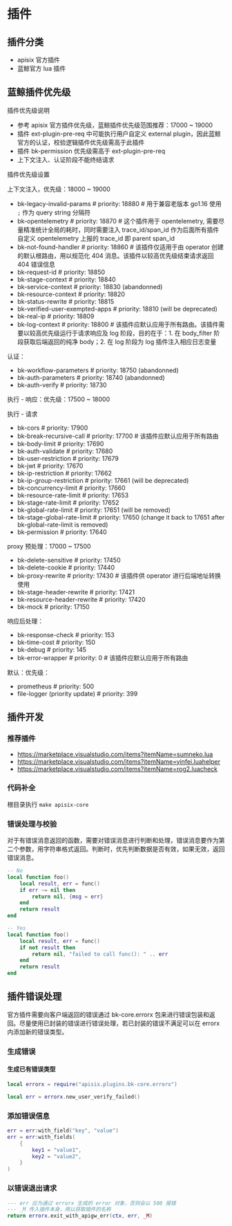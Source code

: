 # 插件

## 插件分类

- apisix 官方插件
- 蓝鲸官方 lua 插件

## 蓝鲸插件优先级

插件优先级说明

- 参考 apisix 官方插件优先级，蓝鲸插件优先级范围推荐：17000 ~ 19000
- 插件 ext-plugin-pre-req 中可能执行用户自定义 external plugin，因此蓝鲸官方的认证，校验逻辑插件优先级需高于此插件
- 插件 bk-permission 优先级需高于 ext-plugin-pre-req
- 上下文注入、认证阶段不能终结请求

插件优先级设置

上下文注入，优先级：18000 ~ 19000

- bk-legacy-invalid-params                  # priority: 18880  # 用于兼容老版本 go1.16 使用 `;` 作为 query string 分隔符
- bk-opentelemetry                          # priority: 18870  # 这个插件用于 opentelemetry, 需要尽量精准统计全局的耗时，同时需要注入 trace_id/span_id 作为后面所有插件自定义 opentelemetry 上报的 trace_id 即 parent span_id
- bk-not-found-handler                      # priority: 18860  # 该插件仅适用于由 operator 创建的默认根路由，用以规范化 404 消息。该插件以较高优先级结束请求返回 404 错误信息
- bk-request-id                             # priority: 18850
- bk-stage-context                          # priority: 18840
- bk-service-context                        # priority: 18830 (abandonned)
- bk-resource-context                       # priority: 18820
- bk-status-rewrite                         # priority: 18815
- bk-verified-user-exempted-apps            # priority: 18810 (will be deprecated)
- bk-real-ip                                # priority: 18809
- bk-log-context                            # priority: 18800 # 该插件应默认应用于所有路由。该插件需要以较高优先级运行于请求响应及 log 阶段，目的在于：1. 在 body_filter 阶段获取后端返回的纯净 body；2. 在 log 阶段为 log 插件注入相应日志变量

认证：

- bk-workflow-parameters                    # priority: 18750 (abandonned)
- bk-auth-parameters                        # priority: 18740 (abandonned)
- bk-auth-verify                            # priority: 18730

执行 - 响应：优先级：17500 ~ 18000

执行 - 请求

- bk-cors                                   # priority: 17900
- bk-break-recursive-call                   # priority: 17700  # 该插件应默认应用于所有路由
- bk-body-limit                             # priority: 17690
- bk-auth-validate                          # priority: 17680
- bk-user-restriction                       # priority: 17679
- bk-jwt                                    # priority: 17670
- bk-ip-restriction                         # priority: 17662
- bk-ip-group-restriction                   # priority: 17661 (will be deprecated)
- bk-concurrency-limit                      # priority: 17660
- bk-resource-rate-limit                    # priority: 17653
- bk-stage-rate-limit                       # priority: 17652
- bk-global-rate-limit                      # priority: 17651 (will be removed)
- bk-stage-global-rate-limit                # priority: 17650 (change it back to 17651 after bk-global-rate-limit is removed)
- bk-permission                             # priority: 17640

proxy 预处理：17000 ~ 17500

- bk-delete-sensitive                       # priority: 17450
- bk-delete-cookie                          # priority: 17440
- bk-proxy-rewrite                          # priority: 17430 # 该插件供 operator 进行后端地址转换使用
- bk-stage-header-rewrite                   # priority: 17421
- bk-resource-header-rewrite                # priority: 17420
- bk-mock                                   # priority: 17150

响应后处理：

- bk-response-check                 # priority: 153
- bk-time-cost                      # priority: 150
- bk-debug                          # priority: 145
- bk-error-wrapper                  # priority: 0 # 该插件应默认应用于所有路由

默认：优先级：

- prometheus                        # priority: 500
- file-logger (priority update)     # priority: 399

## 插件开发

### 推荐插件

- https://marketplace.visualstudio.com/items?itemName=sumneko.lua
- https://marketplace.visualstudio.com/items?itemName=yinfei.luahelper
- https://marketplace.visualstudio.com/items?itemName=rog2.luacheck

### 代码补全

根目录执行 `make apisix-core`

### 错误处理与校验

对于有错误消息返回的函数，需要对错误消息进行判断和处理，错误消息要作为第二个参数，用字符串格式返回。判断时，优先判断数据是否有效，如果无效，返回错误消息。

```lua
-- No
local function foo()
    local result, err = func()
    if err ~= nil then
        return nil, {msg = err}
    end
    return result
end

-- Yes
local function foo()
    local result, err = func()
    if not result then
        return nil, "failed to call func(): " .. err
    end
    return result
end
```

## 插件错误处理

官方插件需要向客户端返回的错误通过 bk-core.errorx 包来进行错误包装和返回。尽量使用已封装的错误进行错误处理，若已封装的错误不满足可以在 errorx 内添加新的错误类型。

### 生成错误

#### 生成已有错误类型

```lua
local errorx = require("apisix.plugins.bk-core.errorx")

local err = errorx.new_user_verify_failed()
```

### 添加错误信息

```lua
err = err:with_field("key", "value")
err = err:with_fields(
    {
        key1 = "value1",
        key2 = "value2",
    }
)
```

### 以错误退出请求

```lua
--- err 应为通过 errorx 生成的 error 对象，否则会以 500 报错
--- _M 传入插件本身，用以获取插件的名称
return errorx.exit_with_apigw_err(ctx, err, _M)
